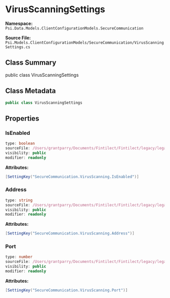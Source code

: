 # VirusScanningSettings

**Namespace:** `Psi.Data.Models.ClientConfigurationModels.SecureCommunication`

**Source File:** `Psi.Models.ClientConfigurationModels/SecureCommunication/VirusScanningSettings.cs`

## Class Summary

public class VirusScanningSettings

## Class Metadata

```typescript
public class VirusScanningSettings
```

## Properties

### IsEnabled

```typescript
type: boolean
sourceFile: /Users/grantparry/Documents/Fintilect/Fintilect/legacy/legacy-apis/Psi.Models.ClientConfigurationModels/SecureCommunication/VirusScanningSettings.cs
visibility: public
modifier: readonly
```

**Attributes:**
```csharp
[SettingKey("SecureCommunication.VirusScanning.IsEnabled")]
```

### Address

```typescript
type: string
sourceFile: /Users/grantparry/Documents/Fintilect/Fintilect/legacy/legacy-apis/Psi.Models.ClientConfigurationModels/SecureCommunication/VirusScanningSettings.cs
visibility: public
modifier: readonly
```

**Attributes:**
```csharp
[SettingKey("SecureCommunication.VirusScanning.Address")]
```

### Port

```typescript
type: number
sourceFile: /Users/grantparry/Documents/Fintilect/Fintilect/legacy/legacy-apis/Psi.Models.ClientConfigurationModels/SecureCommunication/VirusScanningSettings.cs
visibility: public
modifier: readonly
```

**Attributes:**
```csharp
[SettingKey("SecureCommunication.VirusScanning.Port")]
```
